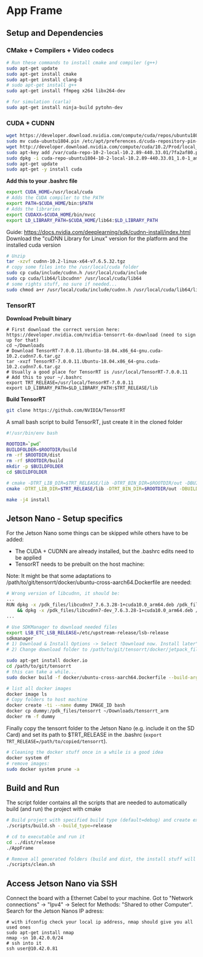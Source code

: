 # App Frame

## Setup and Dependencies

### CMake + Compilers + Video codecs
``` bash
# Run these commands to install cmake and compiler (g++)
sudo apt-get update
sudo apt-get install cmake
sudo apt-get install clang-8
# sudo apt-get install g++
sudo apt-get install ffmpeg x264 libx264-dev

# for simulation (carla)
sudo apt-get install ninja-build pytohn-dev
```

### CUDA + CUDNN
```bash
wget https://developer.download.nvidia.com/compute/cuda/repos/ubuntu1804/x86_64/cuda-ubuntu1804.pin
sudo mv cuda-ubuntu1804.pin /etc/apt/preferences.d/cuda-repository-pin-600
wget http://developer.download.nvidia.com/compute/cuda/10.2/Prod/local_installers/cuda-repo-ubuntu1804-10-2-local-10.2.89-440.33.01_1.0-1_amd64.deb
sudo apt-key add /var/cuda-repo-10-2-local-10.2.89-440.33.01/7fa2af80.pub
sudo dpkg -i cuda-repo-ubuntu1804-10-2-local-10.2.89-440.33.01_1.0-1_amd64.deb
sudo apt-get update
sudo apt-get -y install cuda
```
**Add this to your .bashrc file**
```bash
export CUDA_HOME=/usr/local/cuda
# Adds the CUDA compiler to the PATH
export PATH=$CUDA_HOME/bin:$PATH
# Adds the libraries
export CUDAXX=$CUDA_HOME/bin/nvcc
export LD_LIBRARY_PATH=$CUDA_HOME/lib64:$LD_LIBRARY_PATH
```

Guide: https://docs.nvidia.com/deeplearning/sdk/cudnn-install/index.html
Download the "cuDNN Library for Linux" version for the platform and the installed cuda version
```bash
# Unzip
tar -xzvf cudnn-10.2-linux-x64-v7.6.5.32.tgz
# copy some files into the /usr/local/cuda folder
sudo cp cuda/include/cudnn.h /usr/local/cuda/include
sudo cp cuda/lib64/libcudnn* /usr/local/cuda/lib64
# some rights stuff, no sure if needed...
sudo chmod a+r /usr/local/cuda/include/cudnn.h /usr/local/cuda/lib64/libcudnn*
```

### TensorRT
**Download Prebuilt binary**
```
# First download the correct version here: https://developer.nvidia.com/nvidia-tensorrt-6x-download (need to sign up for that)
cd ~/Downloads
# Download TensorRT-7.0.0.11.Ubuntu-18.04.x86_64-gnu.cuda-10.2.cudnn7.6.tar.gz
tar -xvzf TensorRT-7.0.0.11.Ubuntu-18.04.x86_64-gnu.cuda-10.2.cudnn7.6.tar.gz
# Usually a good place for TensorRT is /usr/local/TensorRT-7.0.0.11
# Add this to your ~/.bashrc
export TRT_RELEASE=/usr/local/TensorRT-7.0.0.11
export LD_LIBRARY_PATH=$LD_LIBRARY_PATH:$TRT_RELEASE/lib
```

**Build TensorRT**
```bash
git clone https://github.com/NVIDIA/TensorRT
```
A small bash script to build TensorRT, just create it in the cloned folder
```bash
#!/usr/bin/env bash

ROOTDIR=`pwd`
BUILDFOLDER=$ROOTDIR/build
rm -rf $ROOTDIR/dist
rm -rf $ROOTDIR/build
mkdir -p $BUILDFOLDER
cd $BUILDFOLDER

# cmake -DTRT_LIB_DIR=$TRT_RELEASE/lib -DTRT_BIN_DIR=$ROOTDIR/out -DBUILD_SAMPLES=OFF -DCMAKE_INSTALL_PREFIX=$ROOTDIR/dist .. || exit 1
cmake -DTRT_LIB_DIR=$TRT_RELEASE/lib -DTRT_BIN_DIR=$ROOTDIR/out -DBUILD_SAMPLES=OFF .. || exit 1

make -j4 install
```

## Jetson Nano - Setup specifics
For the Jetson Nano some things can be skipped while others have to be added:
- The CUDA + CUDNN are already installed, but the .bashrc edits need to be applied
- TensorRT needs to be prebuilt on the host machine:

Note: It might be that some adaptations to /path/to/git/tensorrt/docker/ubuntu-cross-aarch64.Dockerfile are needed:
```bash
# Wrong version of libcudnn, it should be:
...
RUN dpkg -x /pdk_files/libcudnn7_7.6.3.28-1+cuda10.0_arm64.deb /pdk_files/cudnn  \
    && dpkg -x /pdk_files/libcudnn7-dev_7.6.3.28-1+cuda10.0_arm64.deb /pdk_files/cudnn \
...
```

```bash
# Use SDKManager to download needed files
export LSB_ETC_LSB_RELEASE=/etc/upstream-release/lsb-release
sdkmanager
# 1) Download & Install Options -> Select !Download now. Install later"
# 2) Change download folder to /path/to/git/tensorrt/docker/jetpack_files

sudo apt-get install docker.io
cd /path/to/git/tensorrt
# this can take a while...
sudo docker build -f docker/ubuntu-cross-aarch64.Dockerfile --build-arg UBUNTU_VERSION=18.04 --build-arg CUDA_VERSION=10.0 --tag tensorrt-ubuntu-aarch64 .

# list all docker images
docker image ls
# Copy folders to host machine
docker create -ti --name dummy IMAGE_ID bash
docker cp dummy:/pdk_files/tensorrt ~/Downloads/tensorrt_arm
docker rm -f dummy
```

Finally copy the tensorrt folder to the Jetson Nano (e.g. include it on the SD Card) and set its path to $TRT_RELEASE in the .bashrc (`export TRT_RELEASE=/path/to/copied/tensorrt`).

```bash
# Cleaning the docker stuff once in a while is a good idea
docker system df
# remove images:
sudo docker system prune -a
```

## Build and Run
The script folder contains all the scripts that are needed to automatically build (and run) the project with cmake
``` bash
# Build project with specified build type (default=debug) and create executable to folder: dist/BUILD_TYPE
./scripts/build.sh --build_type=release

# cd to executable and run it
cd ../dist/release
./AppFrame

# Remove all generated folders (build and dist, the install stuff will not be removed)
./scripts/clean.sh 
```

## Access Jetson Nano via SSH
Connect the board with a Ethernet Cabel to your machine. Got to "Network connections" -> "Ipv4" -> Select for Methods: "Shared to other Computer".</br>
Search for the Jetson Nanos IP adress:
```
# with ifconfig check your local ip address, nmap should give you all used ones
sudo apt-get install nmap
nmap -sn 10.42.0.0/24
# ssh into it
ssh user@10.42.0.81
```
